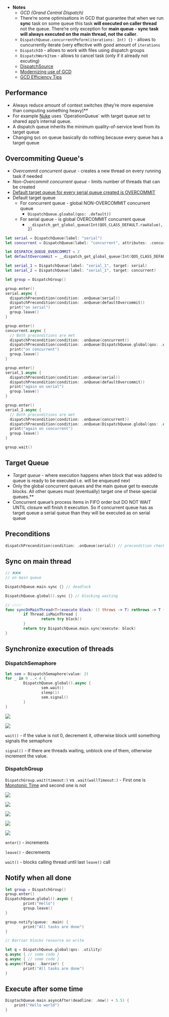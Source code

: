 - **Notes**
	- *GCD (Grand Central Dispatch)*
	- There’re some optimisations in GCD that guarantee that when we run **sync** task on some queue this task **will executed on caller thread** not the queue. There’re only exception for **main queue - sync task will always executed on the main thread, not the caller**.
	- `DispatchQueue.concurrentPeform(iterations: Int) {}`  - allows to cuncurrently iterate (very effective with good amount of `iterations`
	- `DispatchIO` - allows to work with files using dispatch groups
	- `DispatchWorkItem` - allows to cancel task (only if it already not excuting)
	- [DispatchSource](DispatchSource.md)
	- [Modernizing use of GCD](Modernizing%20use%20of%20GCD.md)
	- [GCD Efficiency Tips](GCD%20Efficiency%20Tips.md)

## Performance

- Always reduce amount of context switches (they’re more expensive than computing something heavy)**
- For example [Nuke]([https://github.com/kean/Nuke](https://github.com/kean/Nuke)) uses `OperationQueue` with target queue set to shared app’s internal queue.
- A dispatch queue inherits the minimum quality-of-service level from its target queue
- Changing `QoS` on queue basically do nothing because every queue has a target queue

## Overcommiting Queue's

- *Overcommit concurrent queue* - creates a new thread on every running task if needed
- *Non-Overcommit concurrent queue* - limits number of threads that can be created
- [Default target queue for every serial queue created is OVERCOMMIT]([https://forums.swift.org/t/what-is-the-default-target-queue-for-a-serial-queue/18094/5](https://forums.swift.org/t/what-is-the-default-target-queue-for-a-serial-queue/18094/5))
- Default target queue
	- For concurrent queue - global NON-OVERCOMMIT concurrent queue
		- `DispatchQueue.gloabal(qos: .default))`
	- For serial queue - is global OVERCOMMIT concurrent queue 
		- `__dispatch_get_global_queue(Int(QOS_CLASS_DEFAULT.rawValue), 2)`

```swift
let serial = DispatchQueue(label: "serial")
let concurrent = DispatchQueue(label: "concurrent", attributes: .concurrent)

let DISPATCH_QUEUE_OVERCOMMIT = 2
let defaultOvercommit = __dispatch_get_global_queue(Int(QOS_CLASS_DEFAULT.rawValue), 2)

let serial_1 = DispatchQueue(label: "serial_1", target: serial)
let serial_2 = DispatchQueue(label: "serial_1", target: concurrent)

let group = DispatchGroup()

group.enter()
serial.async {
  dispatchPrecondition(condition: .onQueue(serial))
  dispatchPrecondition(condition: .onQueue(defaultOvercommit))
  print("on serial")
  group.leave()
}

group.enter()
concurrent.async {
  // Both preconditions are met
  dispatchPrecondition(condition: .onQueue(concurrent))
  dispatchPrecondition(condition: .onQueue(DispatchQueue.global(qos: .default)))
  print("on concurrent")
  group.leave()
}

group.enter()
serial_1.async {
  dispatchPrecondition(condition: .onQueue(serial))
  dispatchPrecondition(condition: .onQueue(defaultOvercommit))
  print("again on serial")
  group.leave()
}

group.enter()
serial_2.async {
  // Both preconditions are met
  dispatchPrecondition(condition: .onQueue(concurrent))
  dispatchPrecondition(condition: .onQueue(DispatchQueue.global(qos: .default)))
  print("again on concurrent")
  group.leave()
}

group.wait()
```

## Target Queue

- *Target queue* - where execution happens when block that was added to queue is ready to be executed i.e. will be enqueued next
- Only the global concurrent queues and the main queue get to execute blocks. All other queues must (eventually) target one of these special queues.**
- Concurrent queue’s process items in FIFO order but DO NOT WAIT UNTIL closure will finish it execution. So if concurrent queue has as target queue a serial queue than they will be executed as on serial queue

## Preconditions

```swift
dispatchPrecondition(condition: .onQueue(serial)) // precondition check
```

## Sync on main thread

```swift
// ❌❌❌
// on main queue

DispatchQueue.main.sync {} // deadlock

DispatchQueue.global().sync {} // blocking waiting
```

```swift
// ✅✅✅
func syncOnMainThread<T>(execute block: () throws -> T) rethrows -> T {
		if Thread.isMainThread {
				return try block()
		}
		return try DispatchQueue.main.sync(execute: block)
}
```

## Synchronize execution of threads

### **DispatchSemaphore**

```swift
let sem = DispatchSemaphore(value: 2)
for _ in 0 ..< 4 {
		DispatchQueue.global().async {
				sem.wait()
				sleep(1)
				sem.signal()
		}
}
```

![](GCD%20(Grand%20Central%20Dispatch)/Thread_1.png)

![](GCD%20(Grand%20Central%20Dispatch)/Thread_2.png)

`wait()` - if the value is not 0, decrement it, otherwise block until something signals the semaphore

`signal()` - if there are threads waiting, unblock one of them, otherwise increment the value.

### **DispatchGroup**

`DispatchGroup.wait(timeout:)` vs `.wait(wallTimeout:)` 
	- First one is [Monotonic Time](Monotonic%20Time.md) and second one is not

![](GCD%20(Grand%20Central%20Dispatch)/DispatchGroup.png)

![](GCD%20(Grand%20Central%20Dispatch)/DispatchGroup%201.png)

![](GCD%20(Grand%20Central%20Dispatch)/Thread_1%201.png)

![](GCD%20(Grand%20Central%20Dispatch)/Thread_2%201.png)

![](GCD%20(Grand%20Central%20Dispatch)/Thread_2%202.png)

`enter()` - increments

`leave()` - decrements

`wait()` - blocks calling thread until last `leave()` call

## Notify when all done

```swift
let group = DispatchGroup()
group.enter()
DispatchQueue.global().async {
		print("Hello")
		group.leave()
}

group.notify(queue: .main) {
		print("All tasks are done")
}
```

```swift
// Barrier blocks resource on write

let q = DispatchQueue.global(qos: .utility)
q.async { // some code }
q.async { // some code }
q.async(flags: .barrier) {
		print("All tasks are done")
}
```

## Execute after some time

```swift
DisptachQueue.main.asyncAfter(deadline: .now() + 5.5) {
    print("Hello world")
}
```